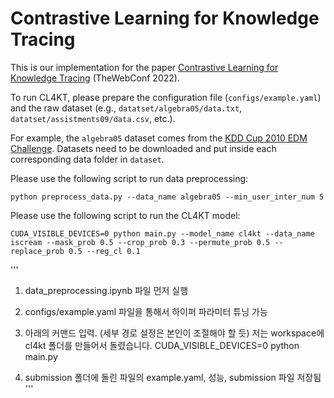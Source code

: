 # Contrastive Learning for Knowledge Tracing
This is our implementation for the paper [Contrastive Learning for Knowledge Tracing](https://dl.acm.org/doi/abs/10.1145/3485447.3512105) (TheWebConf 2022).

To run CL4KT, please prepare the configuration file (`configs/example.yaml`) and the raw dataset (e.g., `datatset/algebra05/data.txt`, `datatset/assistments09/data.csv`, etc.).

For example, the `algebra05` dataset comes from the [KDD Cup 2010 EDM Challenge](https://pslcdatashop.web.cmu.edu/KDDCup/downloads.jsp). Datasets need to be downloaded and put inside each corresponding data folder in `dataset`.

Please use the following script to run data preprocessing:

```
python preprocess_data.py --data_name algebra05 --min_user_inter_num 5
```

Please use the following script to run the CL4KT model:

```
CUDA_VISIBLE_DEVICES=0 python main.py --model_name cl4kt --data_name iscream --mask_prob 0.5 --crop_prob 0.3 --permute_prob 0.5 --replace_prob 0.5 --reg_cl 0.1
```


'''
1. data_preprocessing.ipynb 파일 먼저 실행

2. configs/example.yaml 파일을 통해서 하이퍼 파라미터 튜닝 가능

3. 아래의 커맨드 입력. (세부 경로 설정은 본인이 조절해야 할 듯)
저는 workspace에 cl4kt 폴더를 만들어서 돌렸습니다.
CUDA_VISIBLE_DEVICES=0 python main.py

4. submission 폴더에 돌린 파일의 example.yaml, 성능, submission 파일 저장됨
'''